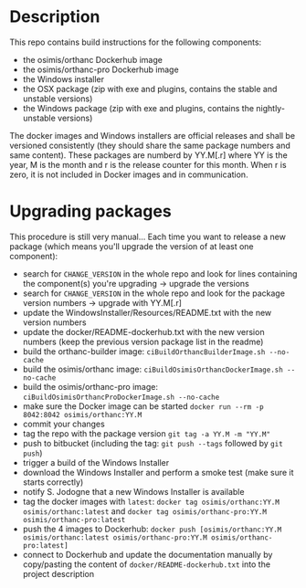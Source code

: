 # Description

This repo contains build instructions for the following components:
- the osimis/orthanc Dockerhub image
- the osimis/orthanc-pro Dockerhub image
- the Windows installer
- the OSX package (zip with exe and plugins, contains the stable and unstable versions)
- the Windows package (zip with exe and plugins, contains the nightly-unstable versions)

The docker images and Windows installers are official releases and shall be versioned consistently (they should share the same package numbers and same content).  These packages are numberd by YY.M[.r] where YY is the year, M is the month and r is the release counter for this month.  When r is zero, it is not included in Docker images and in communication.

# Upgrading packages

This procedure is still very manual...  Each time you want to release a new package (which means you'll upgrade the version of at least one component):
- search for `CHANGE_VERSION` in the whole repo and look for lines containing the component(s) you're upgrading -> upgrade the versions
- search for `CHANGE_VERSION` in the whole repo and look for the package version numbers -> upgrade with YY.M[.r]
- update the WindowsInstaller/Resources/README.txt with the new version numbers
- update the docker/README-dockerhub.txt with the new version numbers (keep the previous version package list in the readme)
- build the orthanc-builder image: `ciBuildOrthancBuilderImage.sh --no-cache`
- build the osimis/orthanc image: `ciBuildOsimisOrthancDockerImage.sh --no-cache`
- build the osimis/orthanc-pro image: `ciBuildOsimisOrthancProDockerImage.sh --no-cache`
- make sure the Docker image can be started `docker run --rm -p 8042:8042 osimis/orthanc:YY.M`
- commit your changes
- tag the repo with the package version `git tag -a YY.M -m "YY.M"`
- push to bitbucket (including the tag: `git push --tags` followed by `git push`)
- trigger a build of the Windows Installer
- download the Windows Installer and perform a smoke test (make sure it starts correctly)
- notify S. Jodogne that a new Windows Installer is available
- tag the docker images with `latest`: `docker tag osimis/orthanc:YY.M osimis/orthanc:latest` and `docker tag osimis/orthanc-pro:YY.M osimis/orthanc-pro:latest`
- push the 4 images to Dockerhub: `docker push [osimis/orthanc:YY.M osimis/orthanc:latest osimis/orthanc-pro:YY.M osimis/orthanc-pro:latest]`
- connect to Dockerhub and update the documentation manually by copy/pasting the content of `docker/README-dockerhub.txt` into the project description

